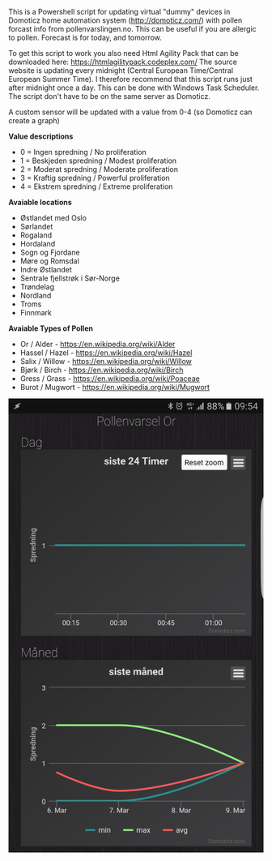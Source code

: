 This is a Powershell script for updating virtual "dummy" devices in Domoticz home automation system (http://domoticz.com/) with pollen forcast info from pollenvarslingen.no.
This can be useful if you are allergic to pollen.
Forecast is for today, and tomorrow.

To get this script to work you also need Html Agility Pack that can be downloaded here: https://htmlagilitypack.codeplex.com/
The source website is updating every midnight (Central European Time/Central European Summer Time). I therefore recommend that this script runs just after midnight once a day.
This can be done with Windows Task Scheduler. The script don't have to be on the same server as Domoticz.

A custom sensor will be updated with a value from 0-4 (so Domoticz can create a graph)

**Value descriptions**
- 0 = Ingen spredning / No proliferation
- 1 = Beskjeden spredning / Modest proliferation
- 2 = Moderat spredning / Moderate proliferation
- 3 = Kraftig spredning / Powerful proliferation
- 4 = Ekstrem spredning / Extreme proliferation

**Avaiable locations**
- Østlandet med Oslo
- Sørlandet
- Rogaland
- Hordaland
- Sogn og Fjordane
- Møre og Romsdal
- Indre Østlandet
- Sentrale fjellstrøk i Sør-Norge
- Trøndelag
- Nordland
- Troms
- Finnmark

**Avaiable Types of Pollen**
- Or / Alder - https://en.wikipedia.org/wiki/Alder
- Hassel / Hazel - https://en.wikipedia.org/wiki/Hazel
- Salix / Willow - https://en.wikipedia.org/wiki/Willow
- Bjørk / Birch - https://en.wikipedia.org/wiki/Birch
- Gress / Grass - https://en.wikipedia.org/wiki/Poaceae
- Burot / Mugwort - https://en.wikipedia.org/wiki/Mugwort

![alt tag](images/graph_domoticz.png)
